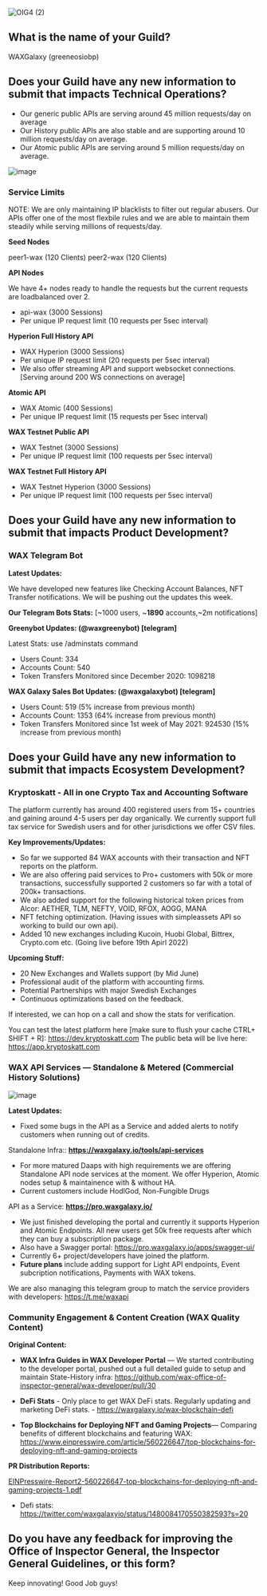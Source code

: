 
![OIG4 (2)](https://user-images.githubusercontent.com/15923938/163567865-020134b8-eb15-4f2b-a70a-c282778f126e.png)

## What is the name of your Guild?

WAXGalaxy (greeneosiobp)

## Does your Guild have any new information to submit that impacts Technical Operations?

- Our generic public APIs are serving around 45 million requests/day on average
- Our History public APIs are also stable and are supporting around 10 million requests/day on average.
- Our Atomic public APIs are serving around 5 million requests/day on average.

![image](https://user-images.githubusercontent.com/15923938/163572821-890d4070-09c0-4113-aba9-1761024ca74e.png)

### Service Limits

NOTE: We are only maintaining IP blacklists to filter out regular abusers. Our APIs offer one of the most flexbile rules and we are able to maintain them steadily while serving millions of requests/day.

**Seed Nodes**

peer1-wax (120 Clients)
peer2-wax (120 Clients)

**API Nodes** 

We have 4+ nodes ready to handle the requests but the current requests are loadbalanced over 2.

- api-wax (3000 Sessions)
- Per unique IP request limit (10 requests per 5sec interval)

**Hyperion Full History API**

- WAX Hyperion (3000 Sessions)
- Per unique IP request limit (20 requests per 5sec interval)
- We also offer streaming API and support websocket connections. [Serving around 200 WS connections on average]

**Atomic API**

- WAX Atomic (400 Sessions)
- Per unique IP request limit (15 requests per 5sec interval)

**WAX Testnet Public API**

- WAX Testnet (3000 Sessions)
- Per unique IP request limit (100 requests per 5sec interval)

**WAX Testnet Full History API**

- WAX Testnet Hyperion (3000 Sessions)
- Per unique IP request limit (100 requests per 5sec interval)


## Does your Guild have any new information to submit that impacts Product Development?

### WAX Telegram Bot

**Latest Updates:**

We have developed new features like Checking Account Balances, NFT Transfer notifications. We will be pushing out the updates this week.

**Our Telegram Bots Stats:** [~1000 users, ~**1890** accounts,~2m notifications]

**Greenybot Updates: (@waxgreenybot) [telegram]**

Latest Stats: use /adminstats command
- Users Count: 334 
- Accounts Count: 540
- Token Transfers Monitored since December 2020: 1098218

**WAX Galaxy Sales Bot Updates: (@waxgalaxybot) [telegram]**

- Users Count: 519 (5% increase from previous month) 
- Accounts Count: 1353 (64% increase from previous month) 
- Token Transfers Monitored since 1st week of May 2021: 924530 (15% increase from previous month)

## Does your Guild have any new information to submit that impacts Ecosystem Development?

### Kryptoskatt - All in one Crypto Tax and Accounting Software

The platform currently has around 400 registered users from 15+ countries and gaining around 4-5 users per day organically. We currently support full tax service for Swedish users and for other jurisdictions we offer CSV files.

**Key Improvements/Updates:**

- So far we supported 84 WAX accounts with their transaction and NFT reports on the platform.
- We are also offering paid services to Pro+ customers with 50k or more transactions, successfully supported 2 customers so far with a total of 200k+ transactions.
- We also added support for the following historical token prices from Alcor: AETHER, TLM, NEFTY, VOID, RFOX, AOGG, MANA
- NFT fetching optimization. (Having issues with simpleassets API so working to build our own api).
- Added 10 new exchanges including Kucoin, Huobi Global, Bittrex, Crypto.com etc. (Going live before 19th Apirl 2022)

**Upcoming Stuff:**

- 20 New Exchanges and Wallets support (by Mid June)
- Professional audit of the platform with accounting firms.
- Potential Partnerships with major Swedish Exchanges
- Continuous optimizations based on the feedback.

If interested, we can hop on a call and show the stats for verification.

You can test the latest platform here [make sure to flush your cache CTRL+ SHIFT + R]: https://dev.kryptoskatt.com
The public beta will be live here: https://app.kryptoskatt.com


### WAX API Services — Standalone & Metered (Commercial History Solutions)
![image](https://user-images.githubusercontent.com/15923938/163574483-575e6e2f-80cf-4382-a644-21e6fb24f8e0.png)

**Latest Updates:**

- Fixed some bugs in the API as a Service and added alerts to notify customers when running out of credits.

Standalone Infra:: **https://waxgalaxy.io/tools/api-services**

- For more matured Daaps with high requirements we are offering Standalone API node services at the moment. We offer Hyperion, Atomic nodes setup & maintainence with & without HA.
- Current customers include HodlGod, Non-Fungible Drugs

API as a Service: **https://pro.waxgalaxy.io/**

- We just finished developing the portal and currently it supports Hyperion and Atomic Endpoints. All new users get 50k free requests after which they can buy a subscription package.
- Also have a Swagger portal: https://pro.waxgalaxy.io/apps/swagger-ui/
- Currently 6+ project/developers have joined the platform.
- **Future plans** include adding support for Light API endpoints, Event subcription notifications, Payments with WAX tokens.

We are also managing this telegram group to match the service providers with developers: https://t.me/waxapi

### Community Engagement & Content Creation (WAX Quality Content)

**Original Content:**

- **WAX Infra Guides in WAX Developer Portal** — We started contributing to the developer portal, pushed out a full detailed guide to setup and maintain State-History infra: https://github.com/wax-office-of-inspector-general/wax-developer/pull/30

- **DeFi Stats** - Only place to get WAX DeFi stats. Regularly updating and marketing DeFi stats. - https://waxgalaxy.io/wax-blockchain-defi

- **Top Blockchains for Deploying NFT and Gaming Projects**— Comparing benefits of different blockchains and featuring WAX:  https://www.einpresswire.com/article/560226647/top-blockchains-for-deploying-nft-and-gaming-projects


**PR Distribution Reports:**

[EINPresswire-Report2-560226647-top-blockchains-for-deploying-nft-and-gaming-projects-1.pdf](https://github.com/wax-office-of-inspector-general/waxguilds/files/8155888/EINPresswire-Report2-560226647-top-blockchains-for-deploying-nft-and-gaming-projects-1.pdf)

- Defi stats:
https://twitter.com/waxgalaxyio/status/1480084170550382593?s=20

## Do you have any feedback for improving the Office of Inspector General, the Inspector General Guidelines, or this form?

Keep innovating! Good Job guys!
